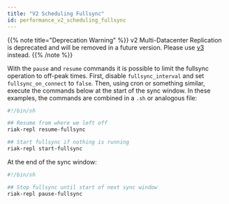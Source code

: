 ```yaml
---
title: "V2 Scheduling Fullsync"
id: performance_v2_scheduling_fullsync
---
```


{{% note title="Deprecation Warning" %}}
v2 Multi-Datacenter Replication is deprecated and will be removed in a future version. Please use [v3](/riak/kv/2.2.3/using/cluster-operations/v3-multi-datacenter/#fullsync-replication-commands/) instead.
{{% /note %}}


With the `pause` and `resume` commands it is possible to limit the
fullsync operation to off-peak times. First, disable `fullsync_interval`
and set `fullsync_on_connect` to `false`. Then, using cron or something
similar, execute the commands below at the start of the sync window.
In these examples, the commands are combined in a `.sh` or analogous
file:

```bash
#!/bin/sh

## Resume from where we left off
riak-repl resume-fullsync

## Start fullsync if nothing is running
riak-repl start-fullsync
```

At the end of the sync window:

```bash
#!/bin/sh

## Stop fullsync until start of next sync window
riak-repl pause-fullsync
```

